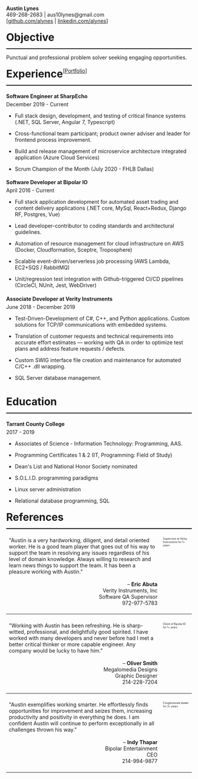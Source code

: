 
<h4 style="margin-block-end: 0"> Austin Lynes </h4>
<p style="margin-block-start: 0">
469-268-2683 | aus10lynes@gmail.com<br/>
[<a href="https://github.com/alynes">github.com/alynes</a> | <a href="https://linkedin.com/in/alynes">linkedin.com/alynes</a>]<br/>
</p>

<div style="width: 100%; height: 2em; padding: 0.37em 0 0.37em 0;">
<h1 style="float: left; width: auto; margin: 0">Objective</h1>
</div>

<hr style="height: 2px; background-color: black; border: none;"/>

Punctual and professional problem solver seeking engaging opportunities.

<div style="width: 100%; height: 2em; padding: 0.37em 0 0.37em 0;">
<h1 style="float: left; width: auto; margin: 0">Experience</h1>
<div style="float: left">[</div><a href="https://alynes.github.io/portfolio/" style="float: left">Portfolio</a>]
</div>

<hr style="height: 2px; background-color: black; border: none;"/>

<h4 style="margin-block-end: 5px">Software Engineer at SharpEcho</h4> 
December 2019 - Current

- Full stack design, development, and testing of critical finance systems (.NET, SQL Server, Angular 7, Typescript)

- Cross-functional team participant; product owner adviser and leader for frontend process improvement. 

- Build and release management of microservice architecture integrated application (Azure Cloud Services)

- Scrum Champion of the Month (July 2020 - FHLB Dallas)

<h4 style="margin-block-end: 5px">Software Developer at Bipolar IO</h4> 
April 2016 - Current

- Full stack application development for automated asset trading and content delivery applications (.NET core, MySql, React+Redux, Django RF, Postgres, Vue)

- Lead developer-contributor to coding standards and architectural guidelines.

- Automation of resource management for cloud infrastructure on AWS (Docker, Cloudformation, Sceptre, Troposphere)

- Scalable event-driven/serverless job processing (AWS Lambda, EC2+SQS / RabbitMQ)

- Unit/regression test integration with Github-triggered CI/CD pipelines (CircleCI, NUnit, Jest, WebDriver)

<h4 style="margin-block-end: 5px">Associate Developer at Verity Instruments</h4>
June 2018 - December 2019

- Test-Driven-Development of C#, C++, and Python applications. Custom solutions for
TCP/IP communications with embedded systems.

- Translation of customer requests and technical requirements into accurate effort estimates — working with QA in order to optimize test plans and address feature requests / defects.

- Custom SWIG interface file creation and maintenance for automated C/C++ .dll wrapping.

- SQL Server database management.

<div style="height: 20px;"></div>

<div style="width: 100%; height: 2em; padding: 0.37em 0 0.37em 0;">
<h1 style="float: left; width: auto; margin: 0">Education</h1>
</div>

<hr style="height: 2px; background-color: black; border: none; width: 100%;"/>


<h4 style="margin-block-end: 5px">Tarrant County College</h4>
2017 - 2019

- Associates of Science - Information Technology: Programming, AAS.

- Programming Certificates 1 & 2 (IT, Programming: Field of Study)

- Dean's List and National Honor Society nominated

- S.O.L.I.D. programming paradigms

- Linux server administration

- Relational database programming, SQL

<div style="width: 100%; height: 2em; padding: 0.37em 0 0.37em 0;">
<h1 style="float: left; width: auto; margin: 0">References</h1>
</div>

<hr style="height: 2px; background-color: black; border: none;"/>

<div class="my-table">
    <div class="table-row">
        <div class="col1">
            <div class="p-quote">
                "Austin is a very hardworking, diligent, and detail oriented worker. 
                He is a good team player that goes out of his way to support the team in resolving any issues regardless of his level of domain knowledge. 
                Always willing to research and learn news things to support the team. It has been a pleasure working with Austin."
            </div>
            <br/>
            <div class="p-info">
                – <strong>Eric Abuta</strong><br/>
                Verity Instruments, Inc<br/>
                Software QA Supervisor<br/>
                972-977-5783<br/>
            </div>
        </div>
        <div class="col2">
            <div>
                Supervisor at Verity Instruments for 1+ years
            </div>
        </div>
    </div>
    <hr/>
    <div class="table-row">
        <div class="col1">
            <div class="p-quote">
                "Working with Austin has been refreshing. He is sharp-witted, professional, and 
                delightfully good spirited. I have worked with many developers and never before had I met a 
                better critical thinker or more capable engineer. Any company would be lucky to have him."
            </div>
            <br/>
            <div class="p-info">
                – <strong>Oliver Smith</strong><br/>
                Megalomedia Designs<br/>
                Graphic Designer<br/>
                214-228-7204<br/>
            </div>
        </div>
        <div class="col2">
            <div>
                Client of Bipolar.IO for 1+ years
            </div>
        </div>
    </div>
    <hr/>
    <div class="table-row">
        <div class="col1">
            <div class="p-quote">
                "Austin exemplifies working smarter.
                He effortlessly finds opportunities for improvement and seizes them, 
                increasing productivity and positivity in everything he does.
                I am confident Austin will continue to perform exceptionally in all challenges thrown his way."
            </div>
            <br/>
            <div class="p-info">
                – <strong>Indy Thapar</strong><br/>
                Bipolar Entertainment<br/>
                CEO<br/>
                214-994-9877<br/>
            </div>
        </div>
        <div class="col2">
            <div>
                Conglomerate leader for 3+ years
            </div>
        </div>
    </div>
    <hr/>
     
</div>

<style>
td {
    margin: 0;
    padding: 0;
    
}

.my-table {
    position: relative;
    width: 100%;

}

.table-row {
    display: inline-block;
    width: 100%;
}

.col1 {
    width: 80%;
    display: flex;
    flex-direction: column;
    padding: 1.5%;
    float:left;

}

.col2 {
    width: 14%;
    float: left;
    font-size: 0.5em;
    padding: 1.5%;
   
}

.p-quote {
    
}

.p-info {
    text-align: right;
}

</style>
